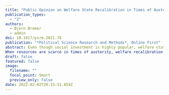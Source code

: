 ```yaml
---
title: "Public Opinion on Welfare State Recalibration in Times of Austerity: Evidence from Survey Experiments"
publication_types:
  - "2"
authors:
  - Björn Bremer
  - admin
doi: 10.1017/psrm.2021.78
publication: "*Political Science Research and Methods*, Online First"
abstract: Even though social investment is highly popular, welfare state recalibration remains an uphill battle. 
When resources are scarce in times of austerity, welfare recalibration involves multidimensional trade-offs. Existing research primarily studied preferences toward individual policies or trade-offs in specific policy fields, failing to capture citizens’ overall social policy priorities. Using two novel survey experiments in three European countries, we show that citizens have clear social policy priorities: pensions and education enjoy a high, family policies a medium, and labor market policies a low priority. However, policy constitu- encies differ in their relative priorities. Our findings suggest that welfare state recalibration is difficult because trade-offs are unpopular, and distributive conflicts in mature welfare states are mainly about dis- tributing resources to specific social groups.
draft: false
featured: false
image:
  filename: ""
  focal_point: Smart
  preview_only: false
date: 2022-02-02T20:33:51.859Z
---
```

